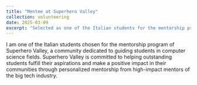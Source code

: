 ```yaml
---
title: "Mentee at Superhero Valley"
collection: volunteering
date: 2025-03-09
excerpt: "Selected as one of the Italian students for the mentorship program of Superhero Valley, a community dedicated to guiding students in computer science fields."
---
```


I am one of the Italian students chosen for the mentorship program of Superhero Valley, a community dedicated to guiding students in computer science fields. Superhero Valley is committed to helping outstanding students fulfill their aspirations and make a positive impact in their communities through personalized mentorship from high-impact mentors of the big tech industry.